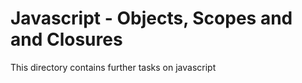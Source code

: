 # Javascript - Objects, Scopes and and Closures
This directory contains further tasks on javascript
